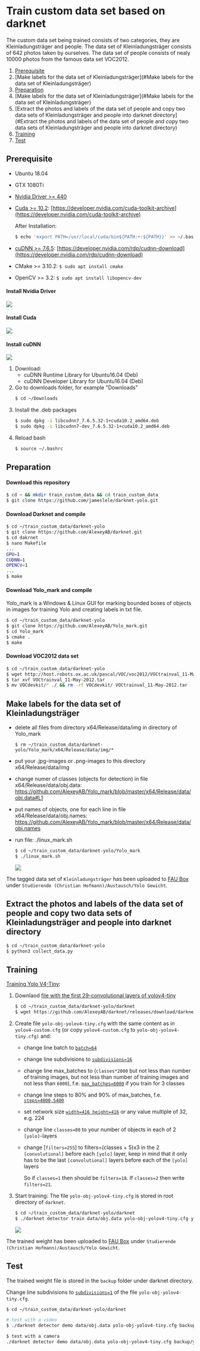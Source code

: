 # Train custom data set based on darknet
The custom data set being trained consists of two categories, they are Kleinladungsträger and people. The data set of Kleinladungsträger consists of 642 photos taken by ourselves. The data set of people consists of nealy 10000 photos from the famous data set VOC2012.

1. [Prerequisite](#Preparation)
2. [Make labels for the data set of Kleinladungsträger](#Make labels for the data set of Kleinladungsträger)
3. [Preparation](#Preparation)
4. [Make labels for the data set of Kleinladungsträger](#Make labels for the data set of Kleinladungsträger)
5. [Extract the photos and labels of the data set of people and copy two data sets of Kleinladungsträger and people into darknet directory](#Extract the photos and labels of the data set of people and copy two data sets of Kleinladungsträger and people into darknet directory)
6. [Training](#Training)
7. [Test](#Test)

## Prerequisite
- Ubuntu 18.04
- GTX 1080Ti
- [Nvidia Driver >= 440](#jump1)
- [Cuda >= 10.2](#jump2): [https://developer.nvidia.com/cuda-toolkit-archive](https://developer.nvidia.com/cuda-toolkit-archive) 

    After Installation:
    ```bash
    $ echo 'export PATH=/usr/local/cuda/bin${PATH:+:${PATH}}' >> ~/.bashrc && echo 'export LD_LIBRARY_PATH=/usr/local/cuda/lib64${LD_LIBRARY_PATH:+:${LD_LIBRARY_PATH}}' >> ~/.bashrc && echo 'export LD_LIBRARY_PATH=/usr/local/cuda/include:$LD_LIBRARY_PATH' >> ~/.bashrc && source ~/.bashrc
    ```
- [cuDNN >= 7.6.5](#jump3): [https://developer.nvidia.com/rdp/cudnn-download](https://developer.nvidia.com/rdp/cudnn-download)
- CMake >= 3.10.2: `$ sudo apt install cmake`
- OpenCV >= 3.2: `$ sudo apt install libopencv-dev`

#### <span id="jump1">Install Nvidia Driver</span>
![](resources/1.png)

#### <span id="jump2">Install Cuda</span>
![](resources/2.png)

#### <span id="jump3">Install cuDNN</span>
![](resources/3.png)
1. Download:
    - cuDNN Runtime Library for Ubuntu16.04 (Deb)
    - cuDNN Developer Library for Ubuntu16.04 (Deb)
2. Go to downloads folder, for example "Downloads"
    ```bash
    $ cd ~/Downloads
    ```
3. Install the .deb packages
    ```bash
    $ sudo dpkg -i libcudnn7_7.6.5.32-1+cuda10.2_amd64.deb
    $ sudo dpkg -i libcudnn7-dev_7.6.5.32-1+cuda10.2_amd64.deb 
    ```
4. Reload bash
    ```bash
    $ source ~/.bashrc
    ```

## Preparation
#### Download this repository
```bash
$ cd ~ && mkdir train_custom_data && cd train_custom_data 
$ git clone https://github.com/jameslele/darknet-yolo.git
```

#### Download Darknet and compile
```bash
$ cd ~/train_custom_data/darknet-yolo
$ git clone https://github.com/AlexeyAB/darknet.git
$ cd dakrnet
$ nano Makefile
...
GPU=1
CUDNN=1
OPENCV=1
...
$ make
```

#### Download Yolo_mark and compile
Yolo_mark is a Windows & Linux GUI for marking bounded boxes of objects in images for training Yolo and creating labels in txt file.
```bash
$ cd ~/train_custom_data/darknet-yolo
$ git clone https://github.com/AlexeyAB/Yolo_mark.git
$ cd Yolo_mark
$ cmake .
$ make
```

#### Download VOC2012 data set
```bash
$ cd ~/train_custom_data/darknet-yolo
$ wget http://host.robots.ox.ac.uk/pascal/VOC/voc2012/VOCtrainval_11-May-2012.tar
$ tar xvf VOCtrainval_11-May-2012.tar 
$ mv VOCdevkit/* ./ && rm -rf VOCdevkit/ VOCtrainval_11-May-2012.tar
```

## Make labels for the data set of Kleinladungsträger
- delete all files from directory x64/Release/data/img in directory of Yolo_mark
    
    `$ rm ~/train_custom_data/darknet-yolo/Yolo_mark/x64/Release/data/img/*`
- put your .jpg-images or .png-images to this directory x64/Release/data/img
- change numer of classes (objects for detection) in file x64/Release/data/obj.data: https://github.com/AlexeyAB/Yolo_mark/blob/master/x64/Release/data/obj.data#L1
- put names of objects, one for each line in file x64/Release/data/obj.names: https://github.com/AlexeyAB/Yolo_mark/blob/master/x64/Release/data/obj.names
- run file: ./linux_mark.sh 
    ```bash
    $ cd ~/train_custom_data/darknet-yolo/Yolo_mark
    $ ./linux_mark.sh
    ```
    ![](resources/4.png)
 
The tagged data set of `Kleinladungsträger` has been uploaded to [FAU Box](https://faubox.rrze.uni-erlangen.de/folderstable) under `Studierende (Christian Hofmann)/Austausch/Yolo Gewicht`.
## Extract the photos and labels of the data set of people and copy two data sets of Kleinladungsträger and people into darknet directory
```bash
$ cd ~/train_custom_data/darknet-yolo
$ python3 collect_data.py
```

## Training
[Training Yolo V4-Tiny](https://github.com/AlexeyAB/darknet#how-to-train-to-detect-your-custom-objects):
1. Downlaod [file with the first 29-convolutional layers of yolov4-tiny](https://github.com/AlexeyAB/darknet/releases/download/darknet_yolo_v4_pre/yolov4-tiny.conv.29)
    ```bash
   $ cd ~/train_custom_data/darknet-yolo/darknet
   $ wget https://github.com/AlexeyAB/darknet/releases/download/darknet_yolo_v4_pre/yolov4-tiny.conv.29
   ```
2. Create file `yolo-obj-yolov4-tiny.cfg` with the same content as in `yolov4-custom.cfg` (or copy `yolov4-custom.cfg` to `yolo-obj-yolov4-tiny.cfg)` and:

    - change line batch to [`batch=64`](https://github.com/AlexeyAB/darknet/blob/master/cfg/yolov4-tiny-custom.cfg#L6)
    
    - change line subdivisions to [`subdivisions=16`](https://github.com/AlexeyAB/darknet/blob/master/cfg/yolov4-tiny-custom.cfg#L7)
    
    - change line max_batches to (`classes*2000` but not less than number of training images, but not less than number of training images and not less than `6000`), f.e. [`max_batches=6000`](https://github.com/AlexeyAB/darknet/blob/master/cfg/yolov4-tiny-custom.cfg#L20) if you train for 3 classes
    
    - change line steps to 80% and 90% of max_batches, f.e. [`steps=4800,5400`](https://github.com/AlexeyAB/darknet/blob/master/cfg/yolov4-tiny-custom.cfg#L22)
    
    - set network size [`width=416 height=416`](https://github.com/AlexeyAB/darknet/blob/master/cfg/yolov4-tiny-custom.cfg#L8) or any value multiple of 32, e.g. 224
    
    - change line `classes=80` to your number of objects in each of 2 `[yolo]`-layers
    
    - change [`filters=255`] to filters=(classes + 5)x3 in the 2 `[convolutional]` before each `[yolo]` layer, keep in mind that it only has to be the last `[convolutional]` layers before each of the `[yolo]` layers 
    
        So if `classes=1` then should be `filters=18`. If `classes=2` then write `filters=21`.

3. Start training:
    The file `yolo-obj-yolov4-tiny.cfg` is stored in root directory of `darknet`.
    ```bash
   $ cd ~/train_custom_data/darknet-yolo/darknet
   $ ./darknet detector train data/obj.data yolo-obj-yolov4-tiny.cfg yolov4-tiny.conv.29 
   ```
   ![](resources/5.png)

The trained weight has been uploaded to [FAU Box](https://faubox.rrze.uni-erlangen.de/folderstable) under `Studierende (Christian Hofmann)/Austausch/Yolo Gewicht`.
## Test
The trained weight file is stored in the `backup` folder under darknet directory.

Change line subdivisions to [`subdivisions=1`](https://github.com/AlexeyAB/darknet/blob/master/cfg/yolov4-tiny-custom.cfg#L7) of the file `yolo-obj-yolov4-tiny.cfg`.
```bash
$ cd ~/train_custom_data/darknet-yolo/darknet

# test with a video
$ ./darknet detector demo data/obj.data yolo-obj-yolov4-tiny.cfg backup/yolo-obj-yolov4-tiny_final.weights -ext_output test.mp4

$ test with a camera
./darknet detector demo data/obj.data yolo-obj-yolov4-tiny.cfg backup/yolo-obj-yolov4-tiny_final.weights -c 0
```


